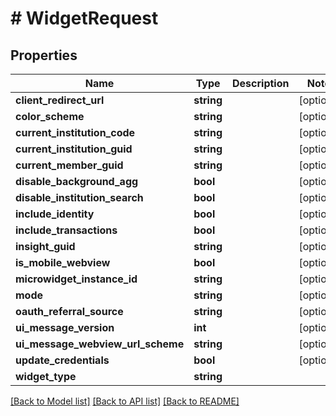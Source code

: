# # WidgetRequest

## Properties

Name | Type | Description | Notes
------------ | ------------- | ------------- | -------------
**client_redirect_url** | **string** |  | [optional]
**color_scheme** | **string** |  | [optional]
**current_institution_code** | **string** |  | [optional]
**current_institution_guid** | **string** |  | [optional]
**current_member_guid** | **string** |  | [optional]
**disable_background_agg** | **bool** |  | [optional]
**disable_institution_search** | **bool** |  | [optional]
**include_identity** | **bool** |  | [optional]
**include_transactions** | **bool** |  | [optional]
**insight_guid** | **string** |  | [optional]
**is_mobile_webview** | **bool** |  | [optional]
**microwidget_instance_id** | **string** |  | [optional]
**mode** | **string** |  | [optional]
**oauth_referral_source** | **string** |  | [optional]
**ui_message_version** | **int** |  | [optional]
**ui_message_webview_url_scheme** | **string** |  | [optional]
**update_credentials** | **bool** |  | [optional]
**widget_type** | **string** |  |

[[Back to Model list]](../../README.md#models) [[Back to API list]](../../README.md#endpoints) [[Back to README]](../../README.md)
